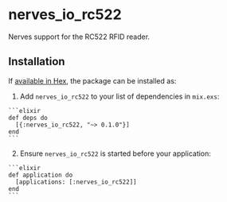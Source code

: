 # nerves_io_rc522

Nerves support for the RC522 RFID reader.


## Installation

If [available in Hex](https://hex.pm/docs/publish), the package can be installed as:

  1. Add `nerves_io_rc522` to your list of dependencies in `mix.exs`:

    ```elixir
    def deps do
      [{:nerves_io_rc522, "~> 0.1.0"}]
    end
    ```

  2. Ensure `nerves_io_rc522` is started before your application:

    ```elixir
    def application do
      [applications: [:nerves_io_rc522]]
    end
    ```
